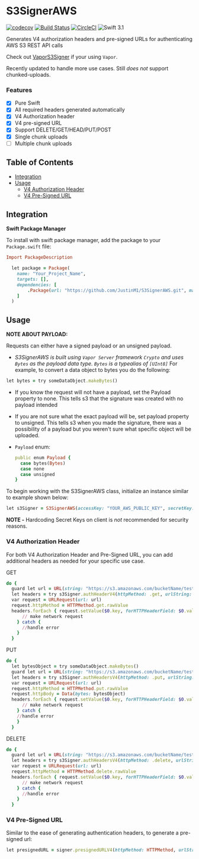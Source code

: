 # S3SignerAWS

[![codecov](https://codecov.io/gh/JustinM1/S3SignerAWS/branch/master/graph/badge.svg)](https://codecov.io/gh/JustinM1/S3SignerAWS)
[![Build Status](https://www.bitrise.io/app/cf5b884ca2181b4c/status.svg?token=QM_jU5_3BEQRmt0OmdVwJw&branch=master)](https://www.bitrise.io/app/cf5b884ca2181b4c)
[![CircleCI](https://circleci.com/gh/JustinM1/S3SignerAWS.svg?style=svg)](https://circleci.com/gh/JustinM1/S3SignerAWS)
<img src="http://img.shields.io/badge/Swift-3.1-blue.svg?style=plastic" alt="Swift 3.1"/>


Generates V4 authorization headers and pre-signed URLs for authenticating AWS S3 REST API calls

Check out [VaporS3Signer](https://github.com/JustinM1/VaporS3Signer.git) if your using `Vapor`.

Recently updated to handle more use cases. Still _does not_ support chunked-uploads.

### Features
- [x] Pure Swift
- [x] All required headers generated automatically
- [x] V4 Authorization header
- [x] V4 pre-signed URL
- [x] Support DELETE/GET/HEAD/PUT/POST
- [x] Single chunk uploads
- [ ] Multiple chunk uploads

## Table of Contents
  - [Integration](#integration)
  - [Usage](#usage)
    - [V4 Authorization Header](#v4-authorization-header)
    - [V4 Pre-Signed URL](#v4-pre-signed-url)

## Integration
**Swift Package Manager**

To install with swift package manager, add the package to your `Package.swift` file:
```ruby
Import PackageDescription

  let package = Package(
    name: "Your_Project_Name",
    targets: [],
    dependencies: [
        .Package(url: "https://github.com/JustinM1/S3SignerAWS.git", majorVersion: 3)
    ]
  )  
  ```
## Usage

**NOTE ABOUT PAYLOAD:**

Requests can either have a signed payload or an unsigned payload.
* _S3SignerAWS is built using `Vapor Server` framework `Crypto` and uses `Bytes` as the payload data type. `Bytes` is a typealias of `[UInt8]`_
For example, to convert a data object to bytes you do the following:

```ruby
let bytes = try someDataObject.makeBytes()
```
* If you know the request will not have a payload, set the Payload property to none. This tells s3 that the signature was created with no payload intended
* If you are not sure what the exact payload will be, set payload property to unsigned. This tells s3 when you made the signature, there was a possibility of a payload but you weren't sure what specific object will be uploaded.
* `Payload` enum:

    ```ruby
    public enum Payload {
      case bytes(Bytes)
      case none
      case unsigned
    }
    ```
To begin working with the S3SignerAWS class, initialize an instance similar to example shown below:

```ruby
let s3Signer = S3SignerAWS(accessKey: "YOUR_AWS_PUBLIC_KEY", secretKey: "YOUR_AWS_SECRET_KEY", region: .usStandard_usEast1)  
```
**NOTE -** Hardcoding Secret Keys on client is _not_ recommended for security reasons.

### V4 Authorization Header
For both V4 Authorization Header and Pre-Signed URL, you can add additional headers as needed for your specific use case.

GET

```ruby
do {
  guard let url = URL(string: "https://s3.amazonaws.com/bucketName/testUploadImage.png") else { throw someError }
  let headers = try s3Signer.authHeaderV4(httpMethod: .get, urlString: url.absoluteString, headers: [:], payload: .none)          
  var request = URLRequest(url: url)
  request.httpMethod = HTTPMethod.get.rawValue
  headers.forEach { request.setValue($0.key, forHTTPHeaderField: $0.value) }
      // make network request
    } catch {
      //handle error
    }
  }
  ```
PUT

```ruby
do {
  let bytesObject = try someDataObject.makeBytes()
  guard let url = URL(string: "https://s3.amazonaws.com/bucketName/testUploadImage.png") else { throw someError }
  let headers = try s3Signer.authHeadersV4(httpMethod: .put, urlString: url.absoluteString, headers: [:], payload: .bytes(bytesObject))
  var request = URLRequest(url: url)
  request.httpMethod = HTTPMethod.put.rawValue
  request.httpBody = Data(bytes: bytesObject)
  headers.forEach { request.setValue($0.key, forHTTPHeaderField: $0.value) }
      // make network request
    } catch {
    //handle error
    }
  }
  ```
DELETE

```ruby
do {
  guard let url = URL(string: "https://s3.amazonaws.com/bucketName/testUploadImage.png") else { throw someError }
  let headers = try s3Signer.authHeadersV4(httpMethod: .delete, urlString: url.absoluteString, headers: [:], payload: .none)
  var request = URLRequest(url: url)
  request.httpMethod = HTTPMethod.delete.rawValue
  headers.forEach { request.setValue($0.key, forHTTPHeaderField: $0.value) }
      // make network request
    } catch {
      //handle error
    }
  }
```

### V4 Pre-Signed URL

Similar to the ease of generating authentication headers, to generate a pre-signed url:
```ruby
let presignedURL = signer.presignedURLV4(httpMethod: HTTPMethod, urlString: String, expiration: TimeFromNow, headers: [String: String]) -> String
  ```
